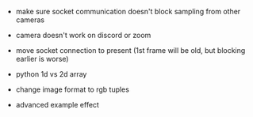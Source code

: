 - make sure socket communication doesn't block sampling from other cameras
- camera doesn't work on discord or zoom

- move socket connection to present (1st frame will be old, but blocking earlier is worse)
- python 1d vs 2d array
- change image format to rgb tuples
- advanced example effect

